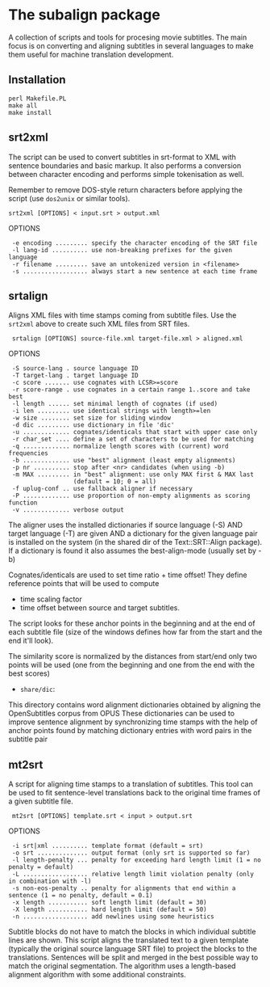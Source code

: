 
# The subalign package

A collection of scripts and tools for procesing movie subtitles. The
main focus is on converting and aligning subtitles in several
languages to make them useful for machine translation development.


## Installation

```
perl Makefile.PL
make all
make install
```


## srt2xml

The script can be used to convert subtitles in srt-format to XML
with sentence boundaries and basic markup.
It also performs a conversion between character encoding
and performs simple tokenisation as well.

Remember to remove DOS-style return characters before applying the script
(use `dos2unix` or similar tools).

```
srt2xml [OPTIONS] < input.srt > output.xml
```

OPTIONS

```
 -e encoding ......... specify the character encoding of the SRT file
 -l lang-id .......... use non-breaking prefixes for the given language
 -r filename ......... save an untokenized version in <filename>
 -s .................. always start a new sentence at each time frame
```


## srtalign

Aligns XML files with time stamps coming from subtitle files.
Use the `srt2xml` above to create such XML files from SRT files.

```
 srtalign [OPTIONS] source-file.xml target-file.xml > aligned.xml
```

OPTIONS

```
 -S source-lang . source language ID
 -T target-lang . target language ID
 -c score ....... use cognates with LCSR>=score
 -r score-range . use cognates in a certain range 1..score and take best
 -l length ...... set minimal length of cognates (if used)
 -i len ......... use identical strings with length>=len
 -w size ........ set size for sliding window
 -d dic ......... use dictionary in file 'dic'
 -u ............. cognates/identicals that start with upper case only
 -r char_set .... define a set of characters to be used for matching
 -q ............. normalize length scores with (current) word frequencies
 -b ............. use "best" alignment (least empty alignments)
 -p nr .......... stop after <nr> candidates (when using -b)
 -m MAX ......... in "best" alignment: use only MAX first & MAX last
                  (default = 10; 0 = all)
 -f uplug-conf .. use fallback aligner if necessary
 -P ............. use proportion of non-empty alignments as scoring function
 -v ............. verbose output
```


The aligner uses the installed dictionaries if source language (-S)
AND target language (-T) are given AND a dictionary for the given
language pair is installed on the system (in the shared dir of the
Text::SRT::Align package). If a dictionary is found it also assumes
the best-align-mode (usually set by -b)

Cognates/identicals are used to set time ratio + time offset!
They define reference points that will be used to compute
* time scaling factor
* time offset
between source and target subtitles.

The script looks for these anchor points in the beginning and at the end
of each subtitle file (size of the windows defines how far from the start
and the end it'll look).

The similarity score is normalized by the distances from start/end
only two points will be used (one from the beginning and one from the end
with the best scores)


* `share/dic`:

This directory contains word alignment dictionaries obtained by
aligning the OpenSubtitles corpus from OPUS These
dictionaries can be used to improve sentence alignment
by synchronizing time stamps with the help of anchor
points found by matching dictionary entries with word
pairs in the subtitle pair


## mt2srt

A script for aligning time stamps to a translation of subtitles.
This tool can be used to fit sentence-level translations back to the original
time frames of a given subtitle file.


```
 mt2srt [OPTIONS] template.srt < input > output.srt
```

OPTIONS

```
 -i srt|xml .......... template format (default = srt)
 -o srt .............. output format (only srt is supported so far)
 -l length-penalty ... penalty for exceeding hard length limit (1 = no penalty = default)
 -L .................. relative length limit violation penalty (only in combination with -l)
 -s non-eos-penalty .. penalty for alignments that end within a sentence (1 = no penalty, default = 0.1)
 -x length ........... soft length limit (default = 30)
 -X length ........... hard length limit (default = 50)
 -n .................. add newlines using some heuristics
```


Subtitle blocks do not have to match the blocks in which individual
subtitle lines are shown. This script aligns the translated text to a
given template (typically the original source language SRT file) to
project the blocks to the translations. Sentences will be split and
merged in the best possible way to match the original
segmentation. The algorithm uses a length-based alignment algorithm
with some additional constraints.
